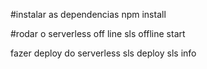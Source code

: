 #instalar as dependencias
 npm install

#rodar o serverless off line
 sls offline start

fazer deploy do serverless
 sls deploy
 sls info
 